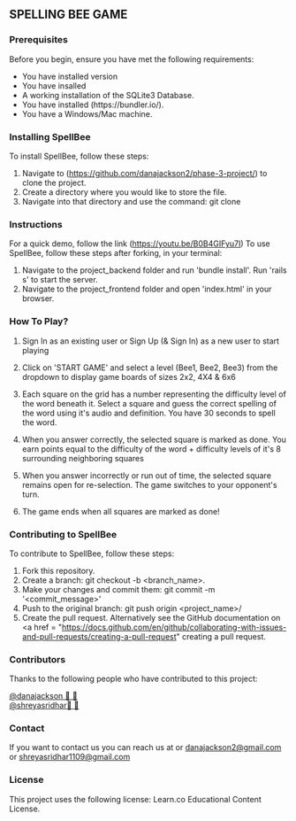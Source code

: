 <h2>SPELLING BEE GAME</h2>

<h3>Prerequisites</h3>

Before you begin, ensure you have met the following requirements:
<ul>
  <li>You have installed version <Ruby/2.6.1> </li>
<li>You have insalled <Rails 6.0.3.4> </li>
<li>A working installation of the SQLite3 Database. </li>
<li>You have installed (https://bundler.io/). </li>
<li>You have a Windows/Mac machine.</li>
  </ul>

<h3>Installing SpellBee</h3>

To install SpellBee, follow these steps:

1. Navigate to (https://github.com/danajackson2/phase-3-project/) to clone the project.
2. Create a directory where you would like to store the file.
3. Navigate into that directory and use the command: git clone <project-SSH>

<h3>Instructions</h3>

For a quick demo, follow the link (https://youtu.be/B0B4GIFyu7I) To use SpellBee, follow these steps after forking, in your terminal:

1. Navigate to the project_backend folder and run 'bundle install'. Run 'rails s' to start the server.
2. Navigate to the project_frontend folder and open 'index.html' in your browser.


<h3>How To Play?</h3>

1. Sign In as an existing user or Sign Up (& Sign In) as a new user to start playing

2. Click on 'START GAME' and select a level (Bee1, Bee2, Bee3) from the dropdown to display game boards of sizes 2x2, 4X4 & 6x6

3. Each square on the grid has a number representing the difficulty level of the word beneath it. Select a square and guess the correct spelling of the word using it's audio and definition. You have 30 seconds to spell the word.

4. When you answer correctly, the selected square is marked as done. You earn points equal to the difficulty of the word + difficulty levels of it's 8 surrounding neighboring squares

5. When you answer incorrectly or run out of time, the selected square remains open for re-selection. The game switches to your opponent's turn.

6. The game ends when all squares are marked as done!

<h3>Contributing to SpellBee</h3>

To contribute to SpellBee, follow these steps:


1. Fork this repository.
2. Create a branch: git checkout -b <branch_name>.
3. Make your changes and commit them: git commit -m '<commit_message>'
4. Push to the original branch: git push origin <project_name>/<location>
5. Create the pull request. Alternatively see the GitHub documentation on <a href = "https://docs.github.com/en/github/collaborating-with-issues-and-pull-requests/creating-a-pull-request" creating a pull request.</a>

<h3>Contributors</h3>

Thanks to the following people who have contributed to this project:

<a href ="https://github.com/danajackson2/">@danajackson 📖 🐛</a><br>
<a href ="https://github.com/shreya-sridhar"> @shreyasridhar📖 🐛</a>

<h3>Contact</h3>

If you want to contact us you can reach us at or danajackson2@gmail.com or shreyasridhar1109@gmail.com

<h3>License</h3>

This project uses the following license: Learn.co Educational Content License.

